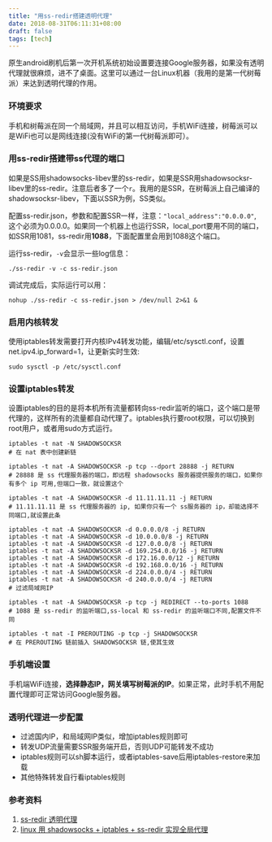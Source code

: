 ```yaml
---
title: "用ss-redir搭建透明代理"
date: 2018-08-31T06:11:31+08:00
draft: false
tags: [tech]
---
```


原生android刷机后第一次开机系统初始设置要连接Google服务器，如果没有透明代理就很麻烦，进不了桌面。这里可以通过一台Linux机器（我用的是第一代树莓派）来达到透明代理的作用。

<!--more-->

### 环境要求

手机和树莓派在同一个局域网，并且可以相互访问，手机WiFi连接，树莓派可以是WiFi也可以是网线连接(没有WiFi的第一代树莓派即可）。

### 用ss-redir搭建带ss代理的端口

如果是SS用shadowsocks-libev里的ss-redir，如果是SSR用shadowsocksr-libev里的ss-redir。注意后者多了一个`r`。我用的是SSR，在树莓派上自己编译的shadowsocksr-libev，下面以SSR为例，SS类似。

配置ss-redir.json，参数和配置SSR一样，注意：`"local_address":"0.0.0.0"`,  这个必须为0.0.0.0。如果同一个机器上也运行SSR，local_port要用不同的端口，如SSR用1081，ss-redir用**1088**，下面配置里会用到1088这个端口。

运行ss-redir，`-v`会显示一些log信息：

```
./ss-redir -v -c ss-redir.json
```

调试完成后，实际运行可以用：

```
nohup ./ss-redir -c ss-redir.json > /dev/null 2>&1 &
```

### 启用内核转发

使用iptables转发需要打开内核IPv4转发功能，编辑/etc/sysctl.conf，设置net.ipv4.ip_forward=1，让更新实时生效: 

```
sudo sysctl -p /etc/sysctl.conf
```

### 设置iptables转发

设置iptables的目的是将本机所有流量都转向ss-redir监听的端口，这个端口是带代理的，这样所有的流量都自动代理了。iptables执行要root权限，可以切换到root用户，或者用sudo方式运行。

```
iptables -t nat -N SHADOWSOCKSR
# 在 nat 表中创建新链

iptables -t nat -A SHADOWSOCKSR -p tcp --dport 28888 -j RETURN
# 28888 是 ss 代理服务器的端口，即远程 shadowsocks 服务器提供服务的端口，如果你有多个 ip 可用,但端口一致，就设置这个

iptables -t nat -A SHADOWSOCKSR -d 11.11.11.11 -j RETURN
# 11.11.11.11 是 ss 代理服务器的 ip, 如果你只有一个 ss服务器的 ip，却能选择不同端口,就设置此条

iptables -t nat -A SHADOWSOCKSR -d 0.0.0.0/8 -j RETURN
iptables -t nat -A SHADOWSOCKSR -d 10.0.0.0/8 -j RETURN
iptables -t nat -A SHADOWSOCKSR -d 127.0.0.0/8 -j RETURN
iptables -t nat -A SHADOWSOCKSR -d 169.254.0.0/16 -j RETURN
iptables -t nat -A SHADOWSOCKSR -d 172.16.0.0/12 -j RETURN
iptables -t nat -A SHADOWSOCKSR -d 192.168.0.0/16 -j RETURN
iptables -t nat -A SHADOWSOCKSR -d 224.0.0.0/4 -j RETURN
iptables -t nat -A SHADOWSOCKSR -d 240.0.0.0/4 -j RETURN
# 过滤局域网IP

iptables -t nat -A SHADOWSOCKSR -p tcp -j REDIRECT --to-ports 1088
# 1088 是 ss-redir 的监听端口,ss-local 和 ss-redir 的监听端口不同,配置文件不同

iptables -t nat -I PREROUTING -p tcp -j SHADOWSOCKSR
# 在 PREROUTING 链前插入 SHADOWSOCKSR 链,使其生效
```

### 手机端设置

手机端WiFi连接，**选择静态IP，网关填写树莓派的IP**。如果正常，此时手机不用配置代理即可正常访问Google服务器。

### 透明代理进一步配置

* 过滤国内IP，和局域网IP类似，增加iptables规则即可
* 转发UDP流量需要SSR服务端开启，否则UDP可能转发不成功
* iptables规则可以sh脚本运行，或者iptables-save后用iptables-restore来加载
* 其他特殊转发自行看iptables规则

### 参考资料

1. [ss-redir 透明代理](https://gist.github.com/wen-long/8644243)
1. [linux 用 shadowsocks + iptables + ss-redir 实现全局代理](https://blog.csdn.net/chouzhou9701/article/details/78816029)

